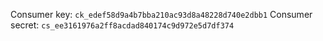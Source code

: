 Consumer key: `ck_edef58d9a4b7bba210ac93d8a48228d740e2dbb1` 
Consumer secret: `cs_ee3161976a2ff8acdad840174c9d972e5d7df374`